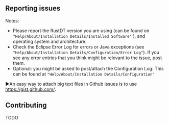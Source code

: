 ﻿## Reporting issues

 Notes:

 * Please report the RustDT version you are using (can be found on `"Help/About/Installation Details/Installed Software"` ),
 and operating system and architecture.
 * Check the Eclipse Error Log for errors or Java exceptions (see 
 `"Help/About/Installation Details/Configuration/Error Log"`). 
 If you see any error entries that you think might be relevant to the issue, post them.
 * Optional: you might be asked to post/attach the Configuration Log: This can be found at `"Help/About/Installation Details/Configuration"`

▶An easy way to attach big text files in Github issues is to use https://gist.github.com/.

## Contributing

TODO